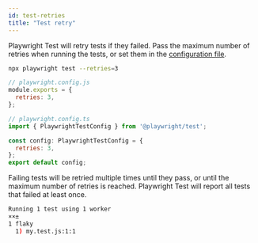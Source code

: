```yaml
---
id: test-retries
title: "Test retry"
---
```


Playwright Test will retry tests if they failed. Pass the maximum number of retries when running the tests, or set them in the [configuration file](./test-configuration.md).

```bash
npx playwright test --retries=3
```

```js js-flavor=js
// playwright.config.js
module.exports = {
  retries: 3,
};
```

```js js-flavor=ts
// playwright.config.ts
import { PlaywrightTestConfig } from '@playwright/test';

const config: PlaywrightTestConfig = {
  retries: 3,
};
export default config;
```

Failing tests will be retried multiple times until they pass, or until the maximum number of retries is reached. Playwright Test will report all tests that failed at least once.

```bash
Running 1 test using 1 worker
××±
1 flaky
  1) my.test.js:1:1
```
